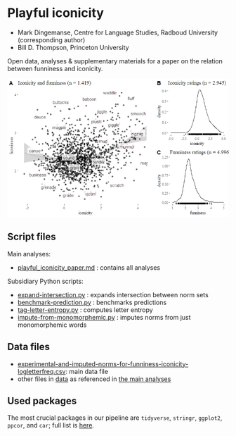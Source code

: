 # Playful iconicity
* Mark Dingemanse, Centre for Language Studies, Radboud University (corresponding author)
* Bill D. Thompson, Princeton University

Open data, analyses & supplementary materials for a paper on the relation between funniness and iconicity.

![](out/figures-1.png)

## Script files 

Main analyses:
* [playful_iconicity_paper.md](playful_iconicity_paper.md) : contains all analyses

Subsidiary Python scripts:
* [expand-intersection.py](expand-intersaction.py) : expands intersection between norm sets
* [benchmark-prediction.py](benchmark-prediction.py) : benchmarks predictions
* [tag-letter-entropy.py](tag-letter-entropy.py) : computes letter entropy
* [impute-from-monomorphemic.py](impute-from-monomorphemic.py) : imputes norms from just monomorphemic words

## Data files 
* [experimental-and-imputed-norms-for-funniness-iconicity-logletterfreq.csv](data/experimental-and-imputed-norms-for-funniness-iconicity-logletterfreq.csv): main data file
* other files in [data](/data) as referenced in [the main analyses](playful_iconicity_paper.md)

## Used packages
The most crucial packages in our pipeline are `tidyverse`, `stringr`, `ggplot2`, `ppcor`, and `car`; full list is [here](playful_iconicity_paper.md).
